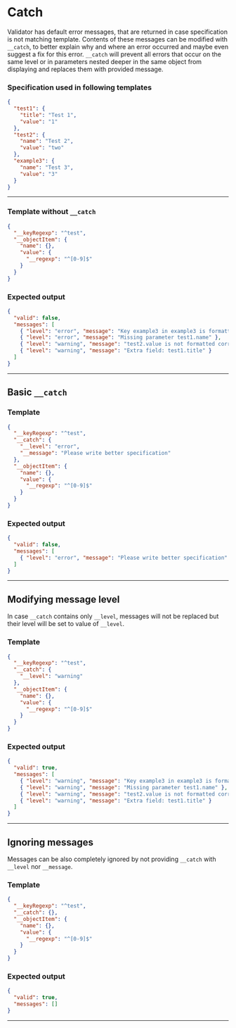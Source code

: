 # Catch

Validator has default error messages, that are returned in case specification is not matching template. Contents of these messages can be modified with `__catch`, to better explain why and where an error occurred and maybe even suggest a fix for this error. `__catch` will prevent all errors that occur on the same level or in parameters nested deeper in the same object from displaying and replaces them with provided message.

### Specification used in following templates

```json
{
  "test1": {
    "title": "Test 1",
    "value": "1"
  },
  "test2": {
    "name": "Test 2",
    "value": "two"
  },
  "example3": {
    "name": "Test 3",
    "value": "3"
  }
}
```

---

### Template without `__catch`

```json
{
  "__keyRegexp": "^test",
  "__objectItem": {
    "name": {},
    "value": {
      "__regexp": "^[0-9]$"
    }
  }
}
```

### Expected output

```json
{
  "valid": false,
  "messages": [
    { "level": "error", "message": "Key example3 in example3 is formatted incorrectly" },
    { "level": "error", "message": "Missing parameter test1.name" },
    { "level": "warning", "message": "test2.value is not formatted correctly" },
    { "level": "warning", "message": "Extra field: test1.title" }
  ]
}
```
---

## Basic `__catch`

### Template

```json
{
  "__keyRegexp": "^test",
  "__catch": {
    "__level": "error",
    "__message": "Please write better specification"
  },
  "__objectItem": {
    "name": {},
    "value": {
      "__regexp": "^[0-9]$"
    }
  }
}
```


### Expected output

```json
{
  "valid": false,
  "messages": [
    { "level": "error", "message": "Please write better specification" }
  ]
}
```

---

## Modifying message level

In case `__catch` contains only `__level`, messages will not be replaced but their level will be set to value of `__level`.

### Template

```json
{
  "__keyRegexp": "^test",
  "__catch": {
    "__level": "warning"
  },
  "__objectItem": {
    "name": {},
    "value": {
      "__regexp": "^[0-9]$"
    }
  }
}
```

### Expected output

```json
{
  "valid": true,
  "messages": [
    { "level": "warning", "message": "Key example3 in example3 is formatted incorrectly" },
    { "level": "warning", "message": "Missing parameter test1.name" },
    { "level": "warning", "message": "test2.value is not formatted correctly" },
    { "level": "warning", "message": "Extra field: test1.title" }
  ]
}
```
---

## Ignoring messages

Messages can be also completely ignored by not providing `__catch` with `__level` nor `__message`.

### Template

```json
{
  "__keyRegexp": "^test",
  "__catch": {},
  "__objectItem": {
    "name": {},
    "value": {
      "__regexp": "^[0-9]$"
    }
  }
}
```

### Expected output

```json
{
  "valid": true,
  "messages": []
}
```
---
